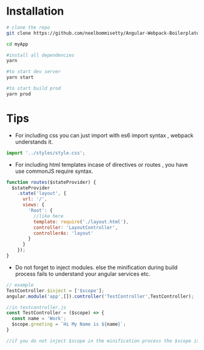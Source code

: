 # Installation
```sh
# clone the repo
git clone https://github.com/neelbommisetty/Angular-Webpack-Boilerplate myApp

cd myApp

#install all dependencies
yarn

#to start dev server
yarn start

#to start build prod
yarn prod

```

# Tips
* For including css you can just import with es6 import syntax , webpack understands it.
```javascript
import '../styles/style.css';
```
* For including html templates incase of directives or routes , you have use commonJS require syntax.
```javascript
function routes($stateProvider) {
  $stateProvider
    .state('layout', {
      url: '/',
      views: {
        'Root': {
          //like here
          template: require('./layout.html'),
          controller: 'LayoutController',
          controllerAs: 'layout'
        }
      }
    });
}
```
* Do not forget to inject modules. else the minification during build process fails to understand your angular services etc.

```javascript
// example
TestController.$inject = ['$scope'];
angular.module('app',[]).controller('TestController',TestController);

//in testcontroller.js
const TestController = ($scope) => {
  const name = 'Work';
  $scope.greeting = `Hi My Name is ${name}`;
}

//if you do not inject $scope in the minification process the $scope is replace by something else which breaks your code.
```
